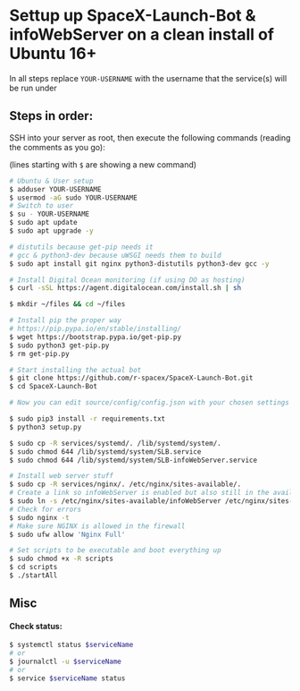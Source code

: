 # Settup up SpaceX-Launch-Bot & infoWebServer on a clean install of Ubuntu 16+

In all steps replace `YOUR-USERNAME` with the username that the service(s) will be run under

## Steps in order:

SSH into your server as root, then execute the following commands (reading the comments as you go):

(lines starting with `$` are showing a new command)

```bash
# Ubuntu & User setup
$ adduser YOUR-USERNAME
$ usermod -aG sudo YOUR-USERNAME
# Switch to user
$ su - YOUR-USERNAME
$ sudo apt update
$ sudo apt upgrade -y

# distutils because get-pip needs it
# gcc & python3-dev because uWSGI needs them to build
$ sudo apt install git nginx python3-distutils python3-dev gcc -y

# Install Digital Ocean monitoring (if using DO as hosting)
$ curl -sSL https://agent.digitalocean.com/install.sh | sh

$ mkdir ~/files && cd ~/files

# Install pip the proper way
# https://pip.pypa.io/en/stable/installing/
$ wget https://bootstrap.pypa.io/get-pip.py
$ sudo python3 get-pip.py
$ rm get-pip.py

# Start installing the actual bot
$ git clone https://github.com/r-spacex/SpaceX-Launch-Bot.git
$ cd SpaceX-Launch-Bot

# Now you can edit source/config/config.json with your chosen settings

$ sudo pip3 install -r requirements.txt
$ python3 setup.py

$ sudo cp -R services/systemd/. /lib/systemd/system/.
$ sudo chmod 644 /lib/systemd/system/SLB.service
$ sudo chmod 644 /lib/systemd/system/SLB-infoWebServer.service

# Install web server stuff
$ sudo cp -R services/nginx/. /etc/nginx/sites-available/.
# Create a link so infoWebServer is enabled but also still in the available dir
$ sudo ln -s /etc/nginx/sites-available/infoWebServer /etc/nginx/sites-enabled
# Check for errors
$ sudo nginx -t
# Make sure NGINX is allowed in the firewall
$ sudo ufw allow 'Nginx Full'

# Set scripts to be executable and boot everything up
$ sudo chmod +x -R scripts
$ cd scripts
$ ./startAll
```

## Misc

#### Check status:

```bash
$ systemctl status $serviceName
# or
$ journalctl -u $serviceName
# or
$ service $serviceName status
```
